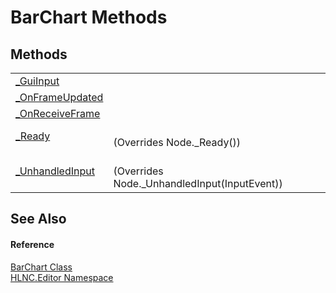 # BarChart Methods




## Methods
<table>
<tr>
<td><a href="M_HLNC_Editor_BarChart__GuiInput">_GuiInput</a></td>
<td> </td></tr>
<tr>
<td><a href="M_HLNC_Editor_BarChart__OnFrameUpdated">_OnFrameUpdated</a></td>
<td> </td></tr>
<tr>
<td><a href="M_HLNC_Editor_BarChart__OnReceiveFrame">_OnReceiveFrame</a></td>
<td> </td></tr>
<tr>
<td><a href="M_HLNC_Editor_BarChart__Ready">_Ready</a></td>
<td><br />(Overrides Node._Ready())</td></tr>
<tr>
<td><a href="M_HLNC_Editor_BarChart__UnhandledInput">_UnhandledInput</a></td>
<td><br />(Overrides Node._UnhandledInput(InputEvent))</td></tr>
</table>

## See Also


#### Reference
<a href="T_HLNC_Editor_BarChart">BarChart Class</a>  
<a href="N_HLNC_Editor">HLNC.Editor Namespace</a>  
